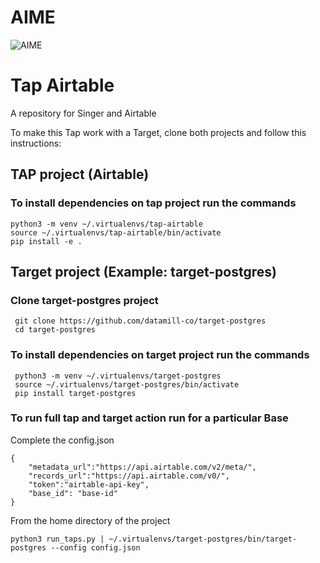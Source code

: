 # AIME

![AIME](https://d2ylaz7bdw65jx.cloudfront.net/assets/images/aime-logo.svg)

# Tap Airtable

A repository for Singer and Airtable

To make this Tap work with a Target, clone both projects and follow this instructions:

## TAP project (Airtable)

### To install dependencies on tap project run the commands

```shell
python3 -m venv ~/.virtualenvs/tap-airtable
source ~/.virtualenvs/tap-airtable/bin/activate
pip install -e .
```

## Target project (Example: target-postgres) 

### Clone target-postgres project

```shell
 git clone https://github.com/datamill-co/target-postgres
 cd target-postgres
```

### To install dependencies on target project run the commands

```shell
 python3 -m venv ~/.virtualenvs/target-postgres
 source ~/.virtualenvs/target-postgres/bin/activate
 pip install target-postgres
```

### To run full tap and target action run for a particular Base

Complete the config.json 

```
{
    "metadata_url":"https://api.airtable.com/v2/meta/",
    "records_url":"https://api.airtable.com/v0/",
    "token":"airtable-api-key",
    "base_id": "base-id"
}
```

From the home directory of the project 

```shell
python3 run_taps.py | ~/.virtualenvs/target-postgres/bin/target-postgres --config config.json
```
